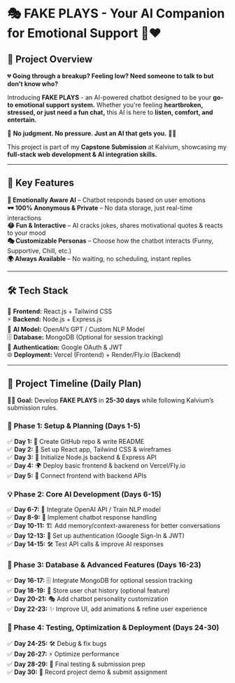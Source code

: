 
# 🎭 **FAKE PLAYS - Your AI Companion for Emotional Support** 💬❤️  

## 🌟 **Project Overview**  
💔 **Going through a breakup? Feeling low? Need someone to talk to but don’t know who?**  

Introducing **FAKE PLAYS** - an AI-powered chatbot designed to be your **go-to emotional support system.** Whether you're feeling **heartbroken, stressed, or just need a fun chat,** this AI is here to **listen, comfort, and entertain.**  

🔹 **No judgment. No pressure. Just an AI that gets you.** 🤖💙  

This project is part of my **Capstone Submission** at Kalvium, showcasing my **full-stack web development & AI integration skills.**  

---

## 🎯 **Key Features**  
 **🧠 Emotionally Aware AI** – Chatbot responds based on user emotions  
 **🕶️ 100% Anonymous & Private** – No data storage, just real-time interactions  
 **😂 Fun & Interactive** – AI cracks jokes, shares motivational quotes & reacts to your mood  
 **🎭 Customizable Personas** – Choose how the chatbot interacts (Funny, Supportive, Chill, etc.)  
 **🌍 Always Available** – No waiting, no scheduling, instant replies  

---

## 🛠️ **Tech Stack**  
🚀 **Frontend:** React.js + Tailwind CSS  
⚡ **Backend:** Node.js + Express.js  
🧠 **AI Model:** OpenAI’s GPT / Custom NLP Model  
🗄️ **Database:** MongoDB (Optional for session tracking)  
🔐 **Authentication:** Google OAuth & JWT  
🌐 **Deployment:** Vercel (Frontend) + Render/Fly.io (Backend)  

---

## 📅 **Project Timeline (Daily Plan)**  
👨‍💻 **Goal:** Develop **FAKE PLAYS** in **25-30 days** while following Kalvium’s submission rules.  

### 🏁 **Phase 1: Setup & Planning (Days 1-5)**  
✅ **Day 1:** 📌 Create GitHub repo & write README  
✅ **Day 2:** 🎨 Set up React app, Tailwind CSS & wireframes  
✅ **Day 3:** 🔧 Initialize Node.js backend & Express API  
✅ **Day 4:** 🌍 Deploy basic frontend & backend on Vercel/Fly.io  
✅ **Day 5:** 🔗 Connect frontend with backend APIs  

### 💡 **Phase 2: Core AI Development (Days 6-15)**  
✅ **Day 6-7:** 🧠 Integrate OpenAI API / Train NLP model  
✅ **Day 8-9:** 💬 Implement chatbot response handling  
✅ **Day 10-11:** 🏗️ Add memory/context-awareness for better conversations  
✅ **Day 12-13:** 🔐 Set up authentication (Google Sign-In & JWT)  
✅ **Day 14-15:** 🛠️ Test API calls & improve AI responses  

### 🔗 **Phase 3: Database & Advanced Features (Days 16-23)**  
✅ **Day 16-17:** 🗄️ Integrate MongoDB for optional session tracking  
✅ **Day 18-19:** 📝 Store user chat history (optional feature)  
✅ **Day 20-21:** 🎭 Add chatbot personality customization  
✅ **Day 22-23:** ✨ Improve UI, add animations & refine user experience  

### 🚀 **Phase 4: Testing, Optimization & Deployment (Days 24-30)**  
✅ **Day 24-25:** 🛠️ Debug & fix bugs  
✅ **Day 26-27:** ⚡ Optimize performance  
✅ **Day 28-29:** 📢 Final testing & submission prep  
✅ **Day 30:** 🎥 Record project demo & submit assignment  



